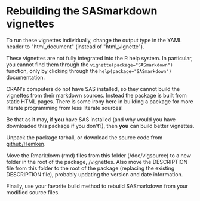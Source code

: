 # Rebuilding the SASmarkdown vignettes

To run these vignettes individually, change the output type
in the YAML header to \"html_document\" (instead of \"html_vignette\").

These vignettes are not fully integrated into the R help system.
In particular, you cannot find them through the 
`vignette(package="SASmarkdown")` function, only by clicking through
the `help(package="SASmarkdown")` documentation.

CRAN\'s computers do not have SAS installed, so they cannot build
the vignettes from their markdown sources.  Instead the package
is built from static HTML pages.  There is some irony here in
building a package for more literate programming from less literate
sources!

Be that as it may, if **you** have SAS installed (and why would you
have downloaded this package if you don\'t?), then **you** can 
build better vignettes.

Unpack the package tarball, or download the source code from
[github/Hemken](https://github.com/Hemken/SASmarkdown).

Move the Rmarkdown (rmd) files from this folder (/doc/vigsource)
to a new folder in the root of the package, /vignettes.  Also move
the DESCRIPTION file from this folder to the root of the package
(replacing the existing DESCRIPTION file),
probably updating the version and date information.

Finally, use your favorite build method to rebuild SASmarkdown from
your modified source files.